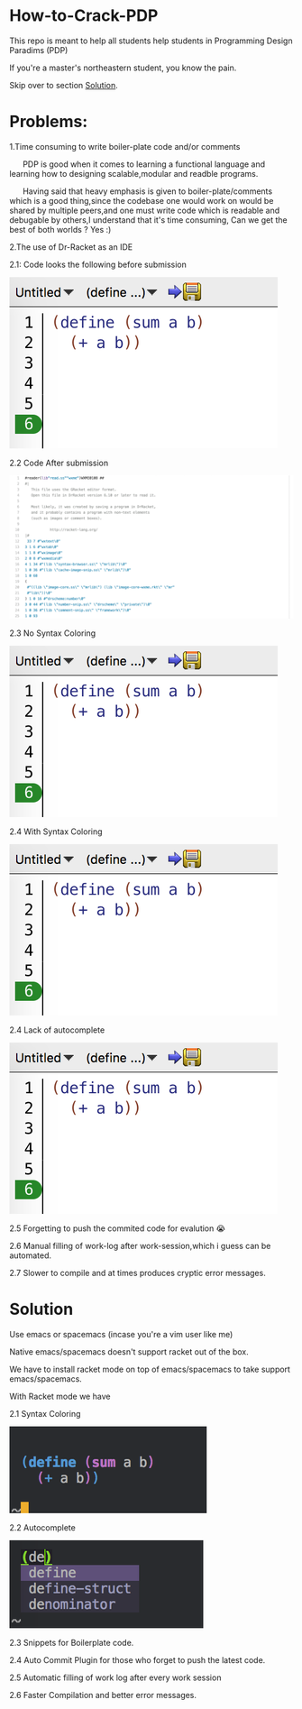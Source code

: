 # How-to-Crack-PDP
This repo is meant to help all students help students in Programming Design Paradims (PDP)

If you're a master's northeastern student, you know the pain.

Skip over to section [Solution](#Solution).

# Problems:

1.Time consuming to write boiler-plate code and/or comments

&nbsp;&nbsp;&nbsp;&nbsp;&nbsp;&nbsp;PDP is good when it comes to learning a functional language and learning how to designing scalable,modular and readble programs.

&nbsp;&nbsp;&nbsp;&nbsp;&nbsp;&nbsp;Having said that heavy emphasis is given to boiler-plate/comments which is a good thing,since the codebase one would work on would be shared by multiple peers,and one must write code which is readable and debugable by others,I understand that it's time consuming, Can we get the best of both worlds ? Yes :) 

2.The use of Dr-Racket as an IDE

2.1: Code looks the following before submission

![alt text][beforeSubmission]

2.2 Code After submission

![alt text][afterSubmission]

2.3 No Syntax Coloring

![alt text][nosyntaxHighlihting]

2.4 With Syntax Coloring

![alt text][nosyntaxHighlihting]

2.4 Lack of autocomplete

![alt text][nosyntaxHighlihting]

2.5 Forgetting to push the commited code for evalution :sob:

2.6 Manual filling of work-log after work-session,which i guess can be automated.

2.7 Slower to compile and at times produces cryptic error messages.

# <a name="Solution"></a>Solution

Use emacs or spacemacs (incase you're a vim user like me)

Native emacs/spacemacs doesn't support racket out of the box.

We have to install racket mode on top of emacs/spacemacs to take support emacs/spacemacs.

With Racket mode we have 

2.1 Syntax Coloring

![alt text][withsyntaxHighlihting]

2.2 Autocomplete

![alt text][autoComplete]

2.3 Snippets for Boilerplate code.

2.4 Auto Commit Plugin for those who forget to push the latest code.

2.5 Automatic filling of work log after every work session

2.6 Faster Compilation and better error messages.

[beforeSubmission]: https://github.com/aravind-kumar/How-to-Crack-PDP/blob/master/images/no%20syntax%20coloring.png

[afterSubmission]:  https://github.com/aravind-kumar/How-to-Crack-PDP/blob/master/images/after%20submission.png

[autoComplete]: https://github.com/aravind-kumar/How-to-Crack-PDP/blob/master/images/Autocomplete_new.png

[nosyntaxHighlihting]: https://github.com/aravind-kumar/How-to-Crack-PDP/blob/master/images/no%20syntax%20coloring.png
 
[withsyntaxHighlihting]: https://github.com/aravind-kumar/How-to-Crack-PDP/blob/master/images/syntax%20coloring.png
 



